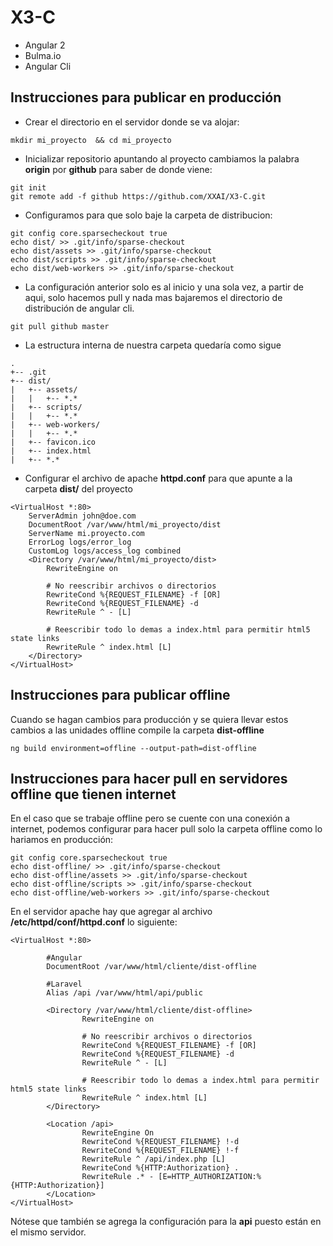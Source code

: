 # X3-C

- Angular 2
- Bulma.io
- Angular Cli

## Instrucciones para publicar en producción

- Crear el directorio en el servidor donde se va alojar:

```
mkdir mi_proyecto  && cd mi_proyecto
```
- Inicializar repositorio apuntando al proyecto cambiamos la palabra **origin** por **github** para saber de donde viene:
```
git init
git remote add -f github https://github.com/XXAI/X3-C.git
```

- Configuramos para que solo baje la carpeta de distribucion:
```
git config core.sparsecheckout true
echo dist/ >> .git/info/sparse-checkout
echo dist/assets >> .git/info/sparse-checkout
echo dist/scripts >> .git/info/sparse-checkout
echo dist/web-workers >> .git/info/sparse-checkout
```

- La configuración anterior solo es al inicio y una sola vez, a partir de aqui, solo hacemos pull y nada mas bajaremos el directorio de distribución de angular cli.
```
git pull github master
```

- La estructura interna de nuestra carpeta quedaría como sigue
```
.
+-- .git
+-- dist/
|   +-- assets/
|   |   +-- *.*
|   +-- scripts/
|   |   +-- *.*
|   +-- web-workers/
|   |   +-- *.*
|   +-- favicon.ico
|   +-- index.html
|   +-- *.*
```

- Configurar el archivo de apache **httpd.conf** para que apunte a la carpeta **dist/** del proyecto

```
<VirtualHost *:80>
    ServerAdmin john@doe.com
    DocumentRoot /var/www/html/mi_proyecto/dist
    ServerName mi.proyecto.com
    ErrorLog logs/error_log
    CustomLog logs/access_log combined
    <Directory /var/www/html/mi_proyecto/dist>
        RewriteEngine on

        # No reescribir archivos o directorios
        RewriteCond %{REQUEST_FILENAME} -f [OR]
        RewriteCond %{REQUEST_FILENAME} -d
        RewriteRule ^ - [L]

        # Reescribir todo lo demas a index.html para permitir html5 state links
        RewriteRule ^ index.html [L]
    </Directory>
</VirtualHost>
```

## Instrucciones para publicar offline

Cuando se hagan cambios para producción y se quiera llevar estos cambios a las unidades offline compile la carpeta **dist-offline**

```
ng build environment=offline --output-path=dist-offline
```
## Instrucciones para hacer pull en servidores offline que tienen internet

En el caso que se trabaje offline pero se cuente con una conexión a internet, podemos configurar para hacer pull solo la carpeta offline como lo hariamos en producción:

```
git config core.sparsecheckout true
echo dist-offline/ >> .git/info/sparse-checkout
echo dist-offline/assets >> .git/info/sparse-checkout
echo dist-offline/scripts >> .git/info/sparse-checkout
echo dist-offline/web-workers >> .git/info/sparse-checkout
```

En el servidor apache hay que agregar al archivo **/etc/httpd/conf/httpd.conf** lo siguiente:  

```
<VirtualHost *:80>

        #Angular
        DocumentRoot /var/www/html/cliente/dist-offline

        #Laravel
        Alias /api /var/www/html/api/public

        <Directory /var/www/html/cliente/dist-offline>
                RewriteEngine on

                # No reescribir archivos o directorios
                RewriteCond %{REQUEST_FILENAME} -f [OR]
                RewriteCond %{REQUEST_FILENAME} -d
                RewriteRule ^ - [L]

                # Reescribir todo lo demas a index.html para permitir html5 state links
                RewriteRule ^ index.html [L]
        </Directory>

        <Location /api>
                RewriteEngine On
                RewriteCond %{REQUEST_FILENAME} !-d
                RewriteCond %{REQUEST_FILENAME} !-f
                RewriteRule ^ /api/index.php [L]
                RewriteCond %{HTTP:Authorization} .
                RewriteRule .* - [E=HTTP_AUTHORIZATION:%{HTTP:Authorization}]
        </Location>
</VirtualHost>
```

Nótese que también se agrega la configuración para la **api** puesto están en el mismo servidor.